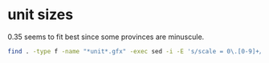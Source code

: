 # unit sizes

0.35 seems to fit best since some provinces are minuscule.

```bash
find . -type f -name "*unit*.gfx" -exec sed -i -E 's/scale = 0\.[0-9]+/scale = 0.35/g' {} \;
```
